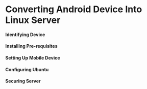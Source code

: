 # Converting Android Device Into Linux Server

#### Identifying Device

#### Installing Pre-requisites

#### Setting Up Mobile Device

#### Configuring Ubuntu

#### Securing Server